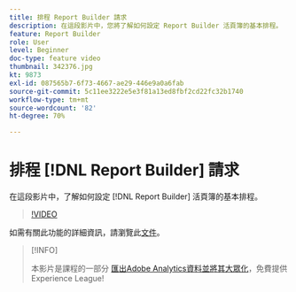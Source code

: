 ```yaml
---
title: 排程 Report Builder 請求
description: 在這段影片中，您將了解如何設定 Report Builder 活頁簿的基本排程。
feature: Report Builder
role: User
level: Beginner
doc-type: feature video
thumbnail: 342376.jpg
kt: 9873
exl-id: 087565b7-6f73-4667-ae29-446e9a0a6fab
source-git-commit: 5c11ee3222e5e3f81a13ed8fbf2cd22fc32b1740
workflow-type: tm+mt
source-wordcount: '82'
ht-degree: 70%

---
```


# 排程 [!DNL Report Builder] 請求

在這段影片中，了解如何設定 [!DNL Report Builder] 活頁簿的基本排程。

>[!VIDEO](https://video.tv.adobe.com/v/342376/?quality=12&learn=on)

如需有關此功能的詳細資訊，請瀏覽此[文件](https://experienceleague.adobe.com/docs/analytics/analyze/report-builder/t-schedule-a-data-request.html?lang=zh-Hant)。

>[!INFO]
>
> 本影片是課程的一部分 [匯出Adobe Analytics資料並將其大眾化](https://experienceleague.adobe.com/?recommended=Analytics-A-1-2022.1.democratizing)，免費提供Experience League!